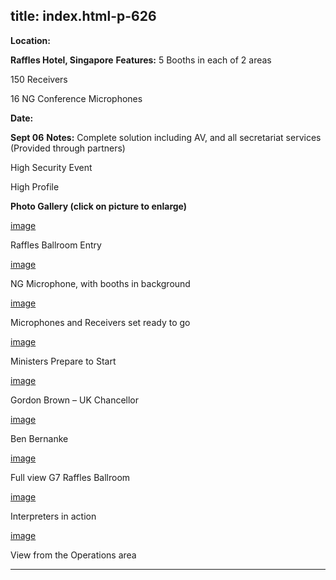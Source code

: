  title: index.html-p-626
----------------------------------------------------------

**Location:**

**Raffles Hotel, Singapore**    **Features:**    5 Booths in each of 2 areas

150 Receivers

16 NG Conference Microphones

**Date:**

**Sept 06**    **Notes:**    Complete solution including AV, and all secretariat services (Provided through partners)

High Security Event

High Profile

**Photo Gallery (click on picture to enlarge)**

[image](wp-content/uploads/2011/09/ballroom.jpg)

Raffles Ballroom Entry

[image](wp-content/uploads/2011/09/ng_microphone.jpg)

NG Microphone, with booths in background

[image](wp-content/uploads/2011/09/mic_receivers.jpg)

Microphones and Receivers set ready to go

[image](wp-content/uploads/2011/09/ministers.jpg)

Ministers Prepare to Start

[image](wp-content/uploads/2011/09/gordon_brown.jpg)

Gordon Brown – UK Chancellor

[image](wp-content/uploads/2011/09/bernanke.jpg)

Ben Bernanke

[image](wp-content/uploads/2011/09/full_view_large-300x225.jpg)

Full view G7 Raffles Ballroom

[image](wp-content/uploads/2011/09/booth_large-300x225.jpg)

Interpreters in action

[image](wp-content/uploads/2011/09/operation_area_large-300x225.jpg)

View from the Operations area




----------------------------------------------------------
